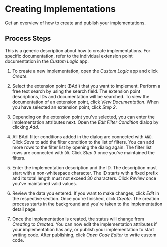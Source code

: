 <!-- loio6b8b5545cd91489ca42aea0ec611f01c -->

# Creating Implementations

Get an overview of how to create and publish your implementations.



<a name="loio6b8b5545cd91489ca42aea0ec611f01c__section_g4d_rbf_4vb"/>

## Process Steps

This is a generic description about how to create implementations. For specific documentation, refer to the individual extension point documentation in the *Custom Logic* app.

1.  To create a new implementation, open the *Custom Logic* app and click *Create*.
2.  Select the extension point \(BAdI\) that you want to implement. Perform a free text search by using the search field. The extension point descriptions, IDs and documentation will be searched. To view the documentation of an extension point, click *View Documentation*. When you have selected an extension point, click *Step 2*.

3.  Depending on the extension point you've selected, you can enter the implementation attributes next. Open the *Edit Filter Condition* dialog by clicking *Add*.

4.  All BAdI filter conditions added in the dialog are connected with `AND`. Click *Save* to add the filter condition to the list of filters. You can add more rows to the filter list by opening the dialog again. The filter list rows are connected with `OR`. Click *Step 3* once you've maintained the filters.

5.  Enter the implementation description and the ID. The description must start with a non-whitespace character. The ID starts with a fixed prefix and its total length must not exceed 30 characters. Click *Review* once you've maintained valid values.

6.  Review the data you entered. If you want to make changes, click *Edit* in the respective section. Once you're finished, click *Create*. The creation process starts in the background and you're taken to the implementation detail page.

7.  Once the implementation is created, the status will change from *Creating* to *Created*. You can now edit the implementation attributes if your implementation has any, or publish your implementation to start writing code. After publishing, click *Open Code Editor* to write custom code.


